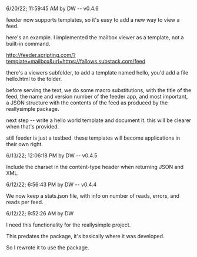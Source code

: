 6/20/22; 11:59:45 AM by DW -- v0.4.6

feeder now supports templates, so it's easy to add a new way to view a feed. 

here's an example. I implemented the mailbox viewer as a template, not a built-in command.

<a href="http://feeder.scripting.com/?template=mailbox&url=https://fallows.substack.com/feed">http://feeder.scripting.com/?template=mailbox&url=https://fallows.substack.com/feed</a>

there's a viewers subfolder, to add a template named hello, you'd add a file hello.html to the folder.

before serving the text, we do some macro substitutions, with the title of the feed, the name and version number of the feeder app, and most important, a JSON structure with the contents of the feed as produced by the reallysimple package. 

next step -- write a hello world template and document it. this will be clearer when that's provided.

still feeder is just a testbed. these templates will become applications in their own right. 

6/13/22; 12:06:18 PM by DW -- v0.4.5

Include the charset in the content-type header when returning JSON and XML. 

6/12/22; 6:56:43 PM by DW -- v0.4.4

We now keep a stats.json file, with info on number of reads, errors, and reads per feed.

6/12/22; 9:52:26 AM by DW

I need this functionality for the reallysimple project. 

This predates the package, it's basically where it was developed.

So I rewrote it to use the package. 

